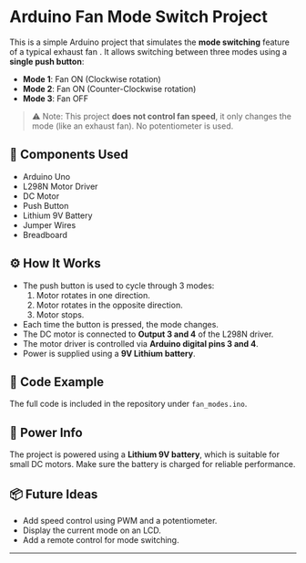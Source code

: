 # Arduino Fan Mode Switch Project

This is a simple Arduino project that simulates the **mode switching** feature of a typical exhaust fan . It allows switching between three modes using a **single push button**:

- **Mode 1**: Fan ON (Clockwise rotation)
- **Mode 2**: Fan ON (Counter-Clockwise rotation)
- **Mode 3**: Fan OFF

> ⚠️ Note: This project **does not control fan speed**, it only changes the mode (like an exhaust fan). No potentiometer is used.

## 🧰 Components Used

- Arduino Uno
- L298N Motor Driver
- DC Motor
- Push Button
- Lithium 9V Battery
- Jumper Wires
- Breadboard

## ⚙️ How It Works

- The push button is used to cycle through 3 modes:
  1. Motor rotates in one direction.
  2. Motor rotates in the opposite direction.
  3. Motor stops.
- Each time the button is pressed, the mode changes.
- The DC motor is connected to **Output 3 and 4** of the L298N driver.
- The motor driver is controlled via **Arduino digital pins 3 and 4**.
- Power is supplied using a **9V Lithium battery**.

## 🧾 Code Example

The full code is included in the repository under `fan_modes.ino`.

## 🔋 Power Info

The project is powered using a **Lithium 9V battery**, which is suitable for small DC motors. Make sure the battery is charged for reliable performance.


## 📦 Future Ideas

- Add speed control using PWM and a potentiometer.
- Display the current mode on an LCD.
- Add a remote control for mode switching.

---
